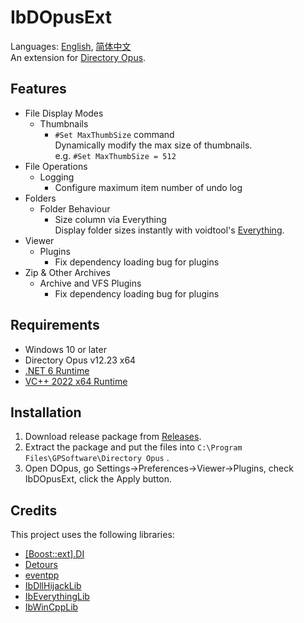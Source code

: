 # IbDOpusExt
Languages: [English](README.md), [简体中文](README.zh-Hans.md)  
An extension for [Directory Opus](https://www.gpsoft.com.au/).

## Features
* File Display Modes
  * Thumbnails
    * `#Set MaxThumbSize` command  
      Dynamically modify the max size of thumbnails.  
      e.g. `#Set MaxThumbSize = 512`
* File Operations
  * Logging
    * Configure maximum item number of undo log
* Folders
  * Folder Behaviour
    * Size column via Everything  
      Display folder sizes instantly with voidtool's [Everything](https://www.voidtools.com/).
* Viewer
  * Plugins
    * Fix dependency loading bug for plugins
* Zip & Other Archives
  * Archive and VFS Plugins
    * Fix dependency loading bug for plugins

## Requirements
* Windows 10 or later
* Directory Opus v12.23 x64
* [.NET 6 Runtime](https://dotnet.microsoft.com/download/dotnet/thank-you/runtime-desktop-6.0.6-windows-x64-installer)
* [VC++ 2022 x64 Runtime](https://aka.ms/vs/17/release/vc_redist.x64.exe)

## Installation
1. Download release package from [Releases](../../releases).
1. Extract the package and put the files into `C:\Program Files\GPSoftware\Directory Opus` .
1. Open DOpus, go Settings→Preferences→Viewer→Plugins, check IbDOpusExt, click the Apply button.

## Credits
This project uses the following libraries:

* [[Boost::ext].DI](https://github.com/boost-ext/di)
* [Detours](https://github.com/microsoft/detours)
* [eventpp](https://github.com/wqking/eventpp)
* [IbDllHijackLib](https://github.com/Chaoses-Ib/IbDllHijackLib)
* [IbEverythingLib](https://github.com/Chaoses-Ib/IbEverythingLib)
* [IbWinCppLib](https://github.com/Chaoses-Ib/IbWinCppLib)